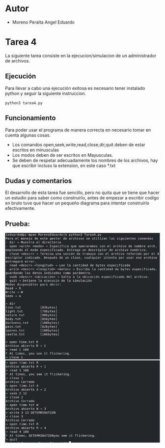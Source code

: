 # Autor
- Moreno Peralta Angel Eduardo
#   Tarea 4
La siguiente tarea consiste en la ejecucion/simulacion de un administrador de archivos.
## Ejecución
Para llevar a cabo una ejecución exitosa es necesario tener instalado python y seguir la siguiente instruccion. 

```shell
python3 tarea4.py
```
## Funcionamiento
Para poder usar el programa de manera correcta en necesario tomar en cuenta algunas cosas.
- Los comandos open,seek,write,read,close,dir,quit deben de estar escritos en minusculas
- Los modos deben de ser escritos en Mayusculas.
- Se deben de respetar adecuadamente los nombres de los archivos, hay que escribir incluso la extension, en este caso *.txt
## Dudas y comentarios
El desarrollo de esta tarea fue sencillo, pero no quita que se tiene que hacer un estudio para saber como construirlo, antes de empezar a escribir codigo en bruto tuve que hacer un pequeño diagrama para intentar construirlo efectivamente.
## Prueba: 

![](1.png)
![](2.png)

